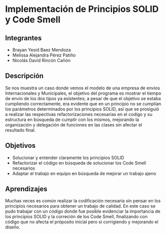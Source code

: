 # Implementación de Principios SOLID y Code Smell

## Integrantes

- Brayan Yesid Baez Mendoza
- Melissa Alejandra Pérez Patiño
- Nicolás David Rincón Cañón

## Descripción

Se nos muestra un caso donde vemos el modelo de una empresa de envíos Internacionales y Municipales, el objetivo del programa es mostrar el tiempo de envío de los dos tipos ya existentes; a pesar de que el objetivo se estaba cumpliendo correctamente, era evidente que en un principio no se cumplían los parámetros determinados por los principios SOLID, así que se prosiguió a realizar las respectivas refactorizaciones necesarias en el codigo y su estructura en búsqueda de cumplir con los mismos, mejorando la organización y delegación de funciones en las clases sin afectar el resultado final.

## Objetivos

- Solucionar y entender claramente los principios SOLID
- Refactorizar el código en búsqueda de solucionar los Code Smell necesarios
- Adaptar el trabajo en equipo en búsqueda de mejorar un trabajo ajeno

## Aprendizajes

Muchas veces es común realizar la codificación necesaria sin pensar en los principios necesarios para obtener un trabajo de calidad. En este caso se pudo trabajar con un código donde fue posible evidenciar la importancia de los principios SOLID y la correción de los Code Smell, finalizando con código que no afecta el próposito inicial pero si corrigiendo y mejorando el diseño.

